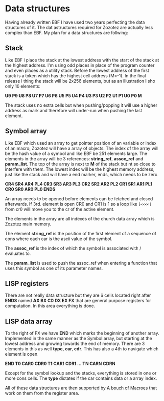 # Data structures #

Having already written EBF I have used two years perfecting the data structures of it. The dat astructures required for Zozotez are actually less complex than EBF. My plan for a data structures are follwing:

## Stack ##
Like EBF I place the stack at the lowest address with the start of the stack at the highest address. I'm using odd places in place of the program counter and even places as a utility stack. Before the lowest address of the first stack is a token which has the highest cell address (M=-1). In the final release I thing the stack will be 2x256 elements, but as an illustration I sho only 10 elements:

**U9 P9 U8 P8 U7 P7 U6 P6 U5 P5 U4 P4 U3 P3 U2 P2 U1 P1 U0 P0 M**

The stack uses no extra cells but when pushing/popping it will use a higher address as mark and therefore will under-run when pushing the last element.

## Symbol array ##
Like EBF which used an array to get pointer position of an variable or index of an macro, Zozotez will have a array of objects. The index of the array will be the hash value of a symbol and like EBF be 251 elements large. The elements in the array will be 3 references: **string\_ref**, **assoc\_ref** and **param\_list**. The top of the array is next to **M** of the stack but nt so close to interfere with them. The lowest index will be the highest memory address, just like the stack and will have a end marker, ends,  which needs to be zero.

**CR4 SR4 AR4 PL4 CR3 SR3 AR3 PL3 CR2 SR2 AR2 PL2 CR1 SR1 AR1 PL1 CR0 SR0 AR0 PL0 ENDS**

An array needs to be opened before elements can be fetched and closed afterwards. If 3rd. element is open CR0 and CR1 is 1 so a loop like `[<<<<]` from cr0 will move you to the cr of the active element.

The elements in the array are all indexes of the church data array which is Zozotez main memory.

The element **string\_ref** is the position of the first element of a sequence of cons where each car is the ascii value of the symbol.

The **assoc\_ref** is the index of which the symbol is associated with / evaluates to.

The **param\_list** is used to push the assoc\_ref when entering a function that uses this symbol as one of its parameter names.

## LISP registers ##
There are not really data structure but they are 6 cells located right after **ENDS** named **AX BX CD DX EX FX** that are general purpose registers for computation. In this area everything is done.

## LISP data array ##
To the right of FX we have **END** which marks the beginning of another array. Implemented in the same manner as the Symbol array, but starting at the lowest address and growing towards the end of memory. There are 3 elements in this as well **type**, **car**, **cdr**. This has also a 4th to navigate which element is open.

**END T0 CAR0 CDR0 T1 CAR1 CDR1 ... TN CARN CDRN**

Except for the symbol lookup and the stacks, everything is stored in one or more cons cells. The **type** dictates if the car contains data or a array index.

All of these data structures are then supported by [A bouch of Macroes](SupportLibrary.md) that work on them from the register area.